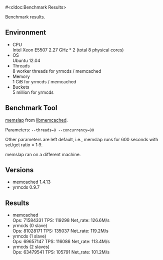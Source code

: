 #<cldoc:Benchmark Results>

Benchmark results.

Environment
-----------

* CPU  
    Intel Xeon E5507 2.27 GHz * 2 (total 8 physical cores)
* OS  
    Ubuntu 12.04
* Threads  
    8 worker threads for yrmcds / memcached
* Memory  
    1 GiB for yrmcds / memcached
* Buckets  
    5 million for yrmcds

Benchmark Tool
--------------

[memslap][] from [libmemcached][].

Parameters: `--threads=8 --concurrency=80`

Other parameters are left default, i.e., memslap runs for 600 seconds with set/get ratio = 1:9.

memslap ran on a different machine.

Versions
--------

* memcached 1.4.13
* yrmcds 0.9.7

Results
-------

* memcached  
    Ops: 71584331 TPS: 119298 Net_rate: 126.6M/s
* yrmcds (0 slave)  
    Ops: 81028171 TPS: 135037 Net_rate: 119.2M/s
* yrmcds (1 slave)  
    Ops: 69657147 TPS: 116086 Net_rate: 113.4M/s
* yrmcds (2 slaves)  
    Ops: 63479541 TPS: 105791 Net_rate: 101.2M/s


[memslap]: http://docs.libmemcached.org/bin/memslap.html
[libmemcached]: http://libmemcached.org/libMemcached.html

